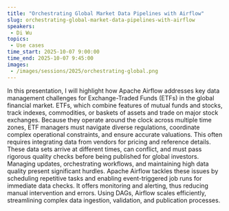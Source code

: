 ```yaml
---
title: "Orchestrating Global Market Data Pipelines with Airflow"
slug: orchestrating-global-market-data-pipelines-with-airflow
speakers:
 - Di Wu
topics:
 - Use cases
time_start: 2025-10-07 9:00:00
time_end: 2025-10-07 9:45:00
images:
 - /images/sessions/2025/orchestrating-global.png
---
```


In this presentation, I will highlight how Apache Airflow addresses key data management challenges for Exchange-Traded Funds (ETFs) in the global financial market. ETFs, which combine features of mutual funds and stocks, track indexes, commodities, or baskets of assets and trade on major stock exchanges. Because they operate around the clock across multiple time zones, ETF managers must navigate diverse regulations, coordinate complex operational constraints, and ensure accurate valuations. This often requires integrating data from vendors for pricing and reference details. These data sets arrive at different times, can conflict, and must pass rigorous quality checks before being published for global investors. Managing updates, orchestrating workflows, and maintaining high data quality present significant hurdles. Apache Airflow tackles these issues by scheduling repetitive tasks and enabling event-triggered job runs for immediate data checks. It offers monitoring and alerting, thus reducing manual intervention and errors. Using DAGs, Airflow scales efficiently, streamlining complex data ingestion, validation, and publication processes.